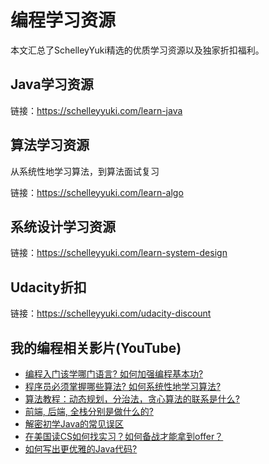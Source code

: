 # 编程学习资源
本文汇总了SchelleyYuki精选的优质学习资源以及独家折扣福利。



## Java学习资源
链接：<a href="https://schelleyyuki.com/learn-java" target="_blank">https://schelleyyuki.com/learn-java</a>

## 算法学习资源
从系统性地学习算法，到算法面试复习

链接：<a href="https://schelleyyuki.com/learn-algo" target="_blank">https://schelleyyuki.com/learn-algo</a>

## 系统设计学习资源
链接：<a href="https://schelleyyuki.com/learn-system-design" target="_blank">https://schelleyyuki.com/learn-system-design</a>

## Udacity折扣
链接：<a href="https://schelleyyuki.com/udacity-discount" target="_blank">https://schelleyyuki.com/udacity-discount</a>

## 我的编程相关影片(YouTube)
- [编程入门该学哪门语言? 如何加强编程基本功?](https://youtu.be/6B9Olpve4n0)
- [程序员必须掌握哪些算法? 如何系统性地学习算法?](https://youtu.be/ZQhMW50wmwg)
- [算法教程：动态规划，分治法，贪心算法的联系是什么?](https://youtu.be/wy_8sINTogw)
- [前端, 后端, 全栈分别是做什么的? ](https://youtu.be/5wP0KuBIrZo)
- [解密初学Java的常见误区](https://youtu.be/IFDjrK2y5s4)
- [在美国读CS如何找实习？如何备战才能拿到offer？](https://youtu.be/3ydAhAz7ZeI)
- [如何写出更优雅的Java代码?](https://youtu.be/x4z3K0BsrwM)
